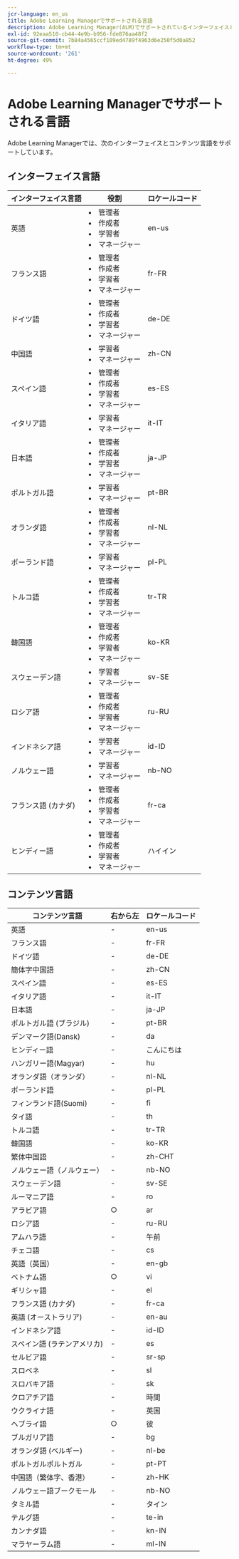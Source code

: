 ```yaml
---
jcr-language: en_us
title: Adobe Learning Managerでサポートされる言語
description: Adobe Learning Manager(ALM)でサポートされているインターフェイスとコンテンツ言語について説明します
exl-id: 92eaa510-cb44-4e9b-b956-fde876aa48f2
source-git-commit: 7b84a4565ccf109ed4789f4963d6e250f5d0a852
workflow-type: tm+mt
source-wordcount: '261'
ht-degree: 49%

---
```


# Adobe Learning Managerでサポートされる言語

Adobe Learning Managerでは、次のインターフェイスとコンテンツ言語をサポートしています。

## インターフェイス言語

| インターフェイス言語 | 役割 | ロケールコード |
|---|---|---|
| 英語 | <li>管理者</li><li>作成者</li><li>学習者</li><li>マネージャー</li> | en-us |
| フランス語 | <li>管理者</li><li>作成者</li><li>学習者</li><li>マネージャー</li> | fr-FR |
| ドイツ語 | <li>管理者</li><li>作成者</li><li>学習者</li><li>マネージャー</li> | de-DE |
| 中国語 | <li>学習者</li><li>マネージャー</li> | zh-CN |
| スペイン語 | <li>管理者</li><li>作成者</li><li>学習者</li><li>マネージャー</li> | es-ES |
| イタリア語 | <li>学習者</li><li>マネージャー</li> | it-IT |
| 日本語 | <li>管理者</li><li>作成者</li><li>学習者</li><li>マネージャー</li> | ja-JP |
| ポルトガル語 | <li>学習者</li><li>マネージャー</li> | pt-BR |
| オランダ語 | <li>管理者</li><li>作成者</li><li>学習者</li><li>マネージャー</li> | nl-NL |
| ポーランド語 | <li>学習者</li><li>マネージャー</li> | pl-PL |
| トルコ語 | <li>管理者</li><li>作成者</li><li>学習者</li><li>マネージャー</li> | tr-TR |
| 韓国語 | <li>管理者</li><li>作成者</li><li>学習者</li><li>マネージャー</li> | ko-KR |
| スウェーデン語 | <li>学習者</li><li>マネージャー</li> | sv-SE |
| ロシア語 | <li>管理者</li><li>作成者</li><li>学習者</li><li>マネージャー</li> | ru-RU |
| インドネシア語 | <li>学習者</li><li>マネージャー</li> | id-ID |
| ノルウェー語 | <li>学習者</li><li>マネージャー</li> | nb-NO |
| フランス語 (カナダ) | <li>管理者</li><li>作成者</li><li>学習者</li><li>マネージャー</li> | fr-ca |
| ヒンディー語 | <li>管理者</li><li>作成者</li><li>学習者</li><li>マネージャー</li> | ハイイン |

## コンテンツ言語

| コンテンツ言語 | 右から左 | ロケールコード |
|---|---|---|
| 英語 | - | en-us |
| フランス語 | - | fr-FR |
| ドイツ語 | - | de-DE |
| 簡体字中国語 | - | zh-CN |
| スペイン語 | - | es-ES |
| イタリア語 | - | it-IT |
| 日本語 | - | ja-JP |
| ポルトガル語 (ブラジル) | - | pt-BR |
| デンマーク語(Dansk) | - | da |
| ヒンディー語 | - | こんにちは |
| ハンガリー語(Magyar) | - | hu |
| オランダ語（オランダ） | - | nl-NL |
| ポーランド語 | - | pl-PL |
| フィンランド語(Suomi) | - | fi |
| タイ語 | - | th |
| トルコ語 | - | tr-TR |
| 韓国語 | - | ko-KR |
| 繁体中国語 | - | zh-CHT |
| ノルウェー語（ノルウェー） | - | nb-NO |
| スウェーデン語 | - | sv-SE |
| ルーマニア語 | - | ro |
| アラビア語 | ○ | ar |
| ロシア語 | - | ru-RU |
| アムハラ語 | - | 午前 |
| チェコ語 | - | cs |
| 英語（英国） | - | en-gb |
| ベトナム語 | ○ | vi |
| ギリシャ語 | - | el |
| フランス語 (カナダ) | - | fr-ca |
| 英語 (オーストラリア) | - | en-au |
| インドネシア語 | - | id-ID |
| スペイン語 (ラテンアメリカ) | - | es |
| セルビア語 | - | sr-sp |
| スロベネ | - | sl |
| スロバキア語 | - | sk |
| クロアチア語 | - | 時間 |
| ウクライナ語 | - | 英国 |
| ヘブライ語 | ○ | 彼 |
| ブルガリア語 | - | bg |
| オランダ語 (ベルギー) | - | nl-be |
| ポルトガルポルトガル | - | pt-PT |
| 中国語（繁体字、香港） | - | zh-HK |
| ノルウェー語ブークモール | - | nb-NO |
| タミル語 | - | タイン |
| テルグ語 | - | te-in |
| カンナダ語 | - | kn-IN |
| マラヤーラム語 | - | ml-IN |

